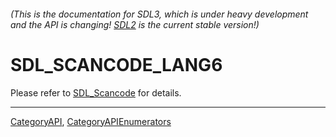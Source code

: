 ###### (This is the documentation for SDL3, which is under heavy development and the API is changing! [SDL2](https://wiki.libsdl.org/SDL2/) is the current stable version!)
# SDL_SCANCODE_LANG6

Please refer to [SDL_Scancode](SDL_Scancode) for details.

----
[CategoryAPI](CategoryAPI), [CategoryAPIEnumerators](CategoryAPIEnumerators)

